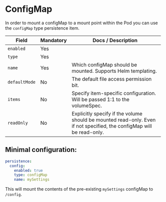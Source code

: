 # ConfigMap

In order to mount a configMap to a mount point within the Pod you can use the
`configMap` type persistence item.

| Field           | Mandatory | Docs / Description                                                                                                    |
| --------------- | --------- | --------------------------------------------------------------------------------------------------------------------- |
| `enabled`       | Yes       |                                                                                                                       |
| `type`          | Yes       |                                                                                                                       |
| `name`          | Yes       | Which configMap should be mounted. Supports Helm templating.                                                          |
| `defaultMode`   | No        | The default file access permission bit.                                                                               |
| `items`         | No        | Specify item-specific configuration. Will be passed 1:1 to the volumeSpec.                                            |
| `readOnly`      | No        | Explicitly specify if the volume should be mounted read-only. Even if not specified, the configMap will be read-only. |

## Minimal configuration:

```yaml
persistence:
  config:
    enabled: true
    type: configMap
    name: mySettings
```

This will mount the contents of the pre-existing `mySettings` configMap to `/config`.

